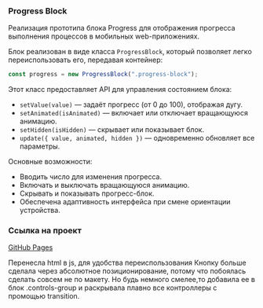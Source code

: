 ### Progress Block

Реализация прототипа блока Progress для отображения прогресса выполнения процессов в мобильных web-приложениях.

Блок реализован в виде класса `ProgressBlock`, который позволяет легко переиспользовать его, передавая контейнер:

```js
const progress = new ProgressBlock(".progress-block");
```

Этот класс предоставляет API для управления состоянием блока:

- `setValue(value)` — задаёт прогресс (от 0 до 100), отображая дугу.
- `setAnimated(isAnimated)` — включает или отключает вращающуюся анимацию.
- `setHidden(isHidden)` — скрывает или показывает блок.
- `update({ value, animated, hidden })` — одновременно обновляет все параметры.

Основные возможности:

- Вводить число для изменения прогресса.
- Включать и выключать вращающуюся анимацию.
- Скрывать и показывать прогресс-блок.
- Обеспечена адаптивность интерфейса при смене ориентации устройства.

### Ссылка на проект
[GitHub Pages](https://yugld.github.io/progress_block/)


Перенесла html в js, для удобства переиспользования 
Кнопку больше сделала через абсолютное позиционирование, потому что побоялась сделать совсем не по макету. Но будь немного смелее,то добавила ее в блок .controls-group и раскрывала плавно  все контроллеры с промощью transition.
